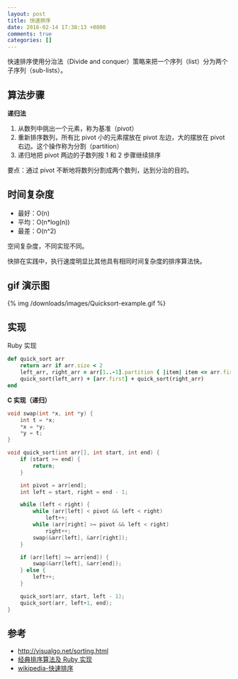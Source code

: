 ```yaml
---
layout: post
title: 快速排序
date: 2016-02-14 17:38:13 +0800
comments: true
categories: []
---
```


快速排序使用分治法（Divide and conquer）策略来把一个序列（list）分为两个子序列（sub-lists）。

## 算法步骤

**递归法**

1. 从数列中挑出一个元素，称为基准（pivot）
2. 重新排序数列，所有比 pivot 小的元素摆放在 pivot 左边，大的摆放在 pivot 右边。这个操作称为分割（partition）
3. 递归地把 pivot 两边的子数列按 1 和 2 步骤继续排序

要点：通过 pivot 不断地将数列分割成两个数列，达到分治的目的。

## 时间复杂度

- 最好：O(n)
- 平均：O(n*log(n))
- 最差：O(n^2)

空间复杂度，不同实现不同。

快排在实践中，执行速度明显比其他具有相同时间复杂度的排序算法快。

## gif 演示图

{% img /downloads/images/Quicksort-example.gif %}

## 实现

Ruby 实现

```ruby
def quick_sort arr
    return arr if arr.size < 2
    left_arr, right_arr = arr[1..-1].partition { |item| item <= arr.first }
    quick_sort(left_arr) + [arr.first] + quick_sort(right_arr)
end
```

**C 实现（递归）**

```c
void swap(int *x, int *y) {
    int t = *x;
    *x = *y;
    *y = t;
}

void quick_sort(int arr[], int start, int end) {
    if (start >= end) {
        return;
    }

    int pivot = arr[end];
    int left = start, right = end - 1;

    while (left < right) {
        while (arr[left] < pivot && left < right)
            left++;
        while (arr[right] >= pivot && left < right)
            right++;
        swap(&arr[left], &arr[right]);
    }

    if (arr[left] >= arr[end]) {
        swap(&arr[left], &arr[end]);
    } else {
        left++;
    }

    quick_sort(arr, start, left - 1);
    quick_sort(arr, left+1, end);
}
```

## 参考

- http://visualgo.net/sorting.html
- [经典排序算法及 Ruby 实现](https://ruby-china.org/topics/20569)
- [wikipedia-快速排序](https://zh.wikipedia.org/wiki/%E5%BF%AB%E9%80%9F%E6%8E%92%E5%BA%8F#C.E8.AA.9E.E8.A8.80)
